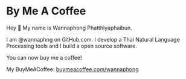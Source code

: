 # By Me A Coffee

Hey 👋 My name is Wannaphong Phatthiyaphaibun.

I am @wannaphng on GitHub.com. I develop a Thai Natural Language Processing tools and I build a open source software.

You can now buy me a coffee!

My BuyMeACoffee: [buymeacoffee.com/wannaphong](https://www.buymeacoffee.com/wannaphong)
